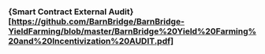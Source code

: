 ### {Smart Contract External Audit}[https://github.com/BarnBridge/BarnBridge-YieldFarming/blob/master/BarnBridge%20Yield%20Farming%20and%20Incentivization%20AUDIT.pdf]
